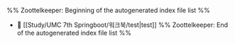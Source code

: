 %% Zoottelkeeper: Beginning of the autogenerated index file list  %%
- 📄 [[Study/UMC 7th Springboot/워크북/test|test]]
%% Zoottelkeeper: End of the autogenerated index file list  %%
